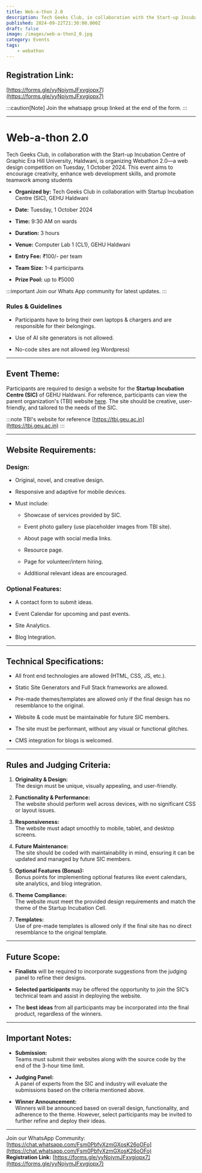 ```yaml
---
title: Web-a-thon 2.0
description: Tech Geeks Club, in collaboration with the Start-up Incubation Cell of Graphic Era Hill University, Haldwani, is organizing Webathon 2.0
published: 2024-09-22T21:30:00.000Z
draft: false
image: /images/web-a-thon2_0.jpg
category: Events
tags:
    - webathon
---
```

## Registration Link:

[https://forms.gle/yyNojymJFxvgiopx7](https://forms.gle/yyNojymJFxvgiopx7)

:::caution[Note]
Join the whatsapp group linked at the end of the form.
:::

* * *

# Web-a-thon 2.0

Tech Geeks Club, in collaboration with the Start-up Incubation Centre of Graphic Era Hill University, Haldwani, is organizing Webathon 2.0—a web design competition on Tuesday, 1 October 2024. This event aims to encourage creativity, enhance web development skills, and promote teamwork among students

*   **Organized by:** Tech Geeks Club in collaboration with Startup Incubation Centre (SIC), GEHU Haldwani
    
*   **Date:** Tuesday, 1 October 2024
    
*   **Time:** 9:30 AM on wards
    
*   **Duration:** 3 hours
    
*   **Venue:** Computer Lab 1 (CL1), GEHU Haldwani
    
*   **Entry Fee:** ₹100/- per team
    
*   **Team Size:** 1-4 participants
    
*   **Prize Pool:** up to ₹5000


:::important
Join our Whats App community for latest updates.
:::    

### Rules & Guidelines

*   Participants have to bring their own laptops & chargers and are responsible for their belongings.
    
*   Use of AI site generators is not allowed.
    
*   No-code sites are not allowed (eg Wordpress)
    

* * *

## Event Theme:

Participants are required to design a website for the **Startup Incubation Centre (SIC)** of GEHU Haldwani. For reference, participants can view the parent organization's (TBI) website [here](https://tbi.geu.ac.in). The site should be creative, user-friendly, and tailored to the needs of the SIC.

:::note
TBI's website for reference [https://tbi.geu.ac.in](https://tbi.geu.ac.in)
:::
* * *

## Website Requirements:

### **Design:**

*   Original, novel, and creative design.
    
*   Responsive and adaptive for mobile devices.
    
*   Must include:
    
    *   Showcase of services provided by SIC.
        
    *   Event photo gallery (use placeholder images from TBI site).
        
    *   About page with social media links.
        
    *   Resource page.
        
    *   Page for volunteer/intern hiring.
        
    *   Additional relevant ideas are encouraged.
        

### **Optional Features:**

*   A contact form to submit ideas.
    
*   Event Calendar for upcoming and past events.
    
*   Site Analytics.
    
*   Blog Integration.
    

* * *

## Technical Specifications:

*   All front end technologies are allowed (HTML, CSS, JS, etc.).
    
*   Static Site Generators and Full Stack frameworks are allowed.
    
*   Pre-made themes/templates are allowed only if the final design has no resemblance to the original.
    
*   Website & code must be maintainable for future SIC members.
    
*   The site must be performant, without any visual or functional glitches.
    
*   CMS integration for blogs is welcomed.
    

* * *

## Rules and Judging Criteria:

1.  **Originality & Design:**  
    The design must be unique, visually appealing, and user-friendly.
    
2.  **Functionality & Performance:**  
    The website should perform well across devices, with no significant CSS or layout issues.
    
3.  **Responsiveness:**  
    The website must adapt smoothly to mobile, tablet, and desktop screens.
    
4.  **Future Maintenance:**  
    The site should be coded with maintainability in mind, ensuring it can be updated and managed by future SIC members.
    
5.  **Optional Features (Bonus):**  
    Bonus points for implementing optional features like event calendars, site analytics, and blog integration.
    
6.  **Theme Compliance:**  
    The website must meet the provided design requirements and match the theme of the Startup Incubation Cell.
    
7.  **Templates:**  
    Use of pre-made templates is allowed only if the final site has no direct resemblance to the original template.
    

* * *

## Future Scope:

*   **Finalists** will be required to incorporate suggestions from the judging panel to refine their designs.
    
*   **Selected participants** may be offered the opportunity to join the SIC’s technical team and assist in deploying the website.
    
*   The **best ideas** from all participants may be incorporated into the final product, regardless of the winners.
    

* * *

## Important Notes:

*   **Submission:**  
    Teams must submit their websites along with the source code by the end of the 3-hour time limit.
    
*   **Judging Panel:**  
    A panel of experts from the SIC and industry will evaluate the submissions based on the criteria mentioned above.
    
*   **Winner Announcement:**  
    Winners will be announced based on overall design, functionality, and adherence to the theme. However, select participants may be invited to further refine and deploy their ideas.
    

* * *

Join our WhatsApp Community: [https://chat.whatsapp.com/Fsm0PbfvXzmGXosK26oOFo](https://chat.whatsapp.com/Fsm0PbfvXzmGXosK26oOFo)  
**Registration Link:** [https://forms.gle/yyNojymJFxvgiopx7](https://forms.gle/yyNojymJFxvgiopx7)